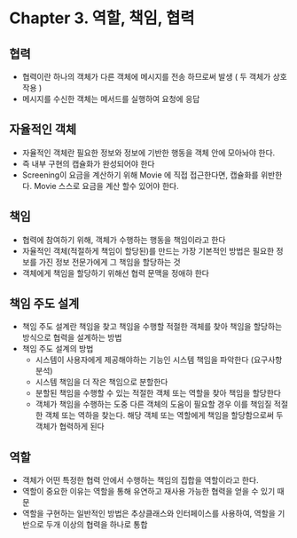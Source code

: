 # Chapter 3. 역할, 책임, 협력


## 협력
* 협력이란 하나의 객체가 다른 객체에 메시지를 전송 하므로써 발생 ( 두 객체가 상호작용 )
* 메시지를 수신한 객체는 메서드를 실행하여 요청에 응답

## 자율적인 객체
* 자율적인 객체란 필요한 정보와 정보에 기반한 행동을 객체 안에 모아놔야 한다.
* 즉 내부 구현의 캡슐화가 완성되어야 한다
* Screening이 요금을 계산하기 위해 Movie 에 직접 접근한다면, 캡슐화를 위반한다. Movie 스스로 요금을 계산 할수 있어야 한다.

## 책임
* 협력에 참여하기 위해, 객체가 수행하는 행동을 책임이라고 한다
* 자율적인 객체(적절하게 책임이 할당된)를 만드는 가장 기본적인 방법은 필요한 정보를 가진 정보 전문가에게 그 책임을 할당하는 것
* 객체에게 책임을 할당하기 위해선 협력 문맥을 정애햐 한다

## 책임 주도 설계
* 책임 주도 설계란 책임을 찾고 책임을 수행할 적절한 객체를 찾아 책임을 할당하는 방식으로 협력을 설계하는 방법
* 책임 주도 설계의 방법
    * 시스템이 사용자에게 제공해야하는 기능인 시스템 책임을 파악한다 (요구사항 분석)
    * 시스템 책임을 더 작은 책임으로 분할한다 
    * 분할된 책임을 수행할 수 있는 적절한 객체 또는 역할을 찾아 책임을 할당한다
    * 객체가 책임을 수행하는 도중 다른 객체의 도움이 필요할 경우 이를 책임질 적절한 객체 또는 역하을 찾는다.
    해당 객체 또는 역할에게 책임을 할당함으로써 두 객체가 협력하게 된다

## 역할
* 객체가 어떤 특정한 협력 안에서 수행하는 책임의 집합을 역할이라고 한다.
* 역할이 중요한 이유는 역할을 통해 유연하고 재사용 가능한 협력을 얻을 수 있기 때문
* 역할을 구현하는 일반적인 방법은 추상클래스와 인터페이스를 사용하여, 역할을 기반으로 두개 이상의 협력을 하나로 통합

